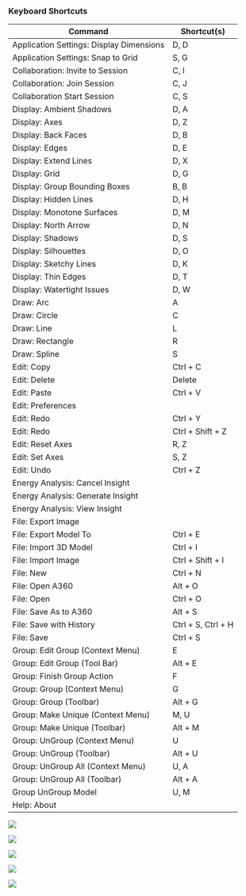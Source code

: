 ### Keyboard Shortcuts

| Command | Shortcut(s)|
|---------|---------|
| Application Settings: Display Dimensions | D, D |
| Application Settings: Snap to Grid | S, G |
| Collaboration: Invite to Session | C, I |
| Collaboration: Join Session | C, J |
| Collaboration Start Session | C, S |
| Display: Ambient Shadows | D, A |
| Display: Axes | D, Z |
| Display: Back Faces | D, B |
| Display: Edges | D, E |
| Display: Extend Lines | D, X |
| Display: Grid | D, G |
| Display: Group Bounding Boxes | B, B |
| Display: Hidden Lines | D, H |
| Display: Monotone Surfaces | D, M |
| Display: North Arrow | D, N |
| Display: Shadows | D, S |
| Display: Silhouettes | D, O |
| Display: Sketchy Lines | D, K |
| Display: Thin Edges | D, T |
| Display: Watertight Issues | D, W |
| Draw: Arc | A |
| Draw: Circle | C |
| Draw: Line | L |
| Draw: Rectangle | R |
| Draw: Spline | S |
| Edit: Copy | Ctrl + C |
| Edit: Delete | Delete |
| Edit: Paste | Ctrl + V |
| Edit: Preferences | |
| Edit: Redo | Ctrl + Y |
| Edit: Redo | Ctrl + Shift + Z |
| Edit: Reset Axes | R, Z |
| Edit: Set Axes | S, Z |
| Edit: Undo | Ctrl + Z |
| Energy Analysis: Cancel Insight | |
| Energy Analysis: Generate Insight | |
| Energy Analysis: View Insight | |
| File: Export Image | |
| File: Export Model To | Ctrl + E |
| File: Import 3D Model | Ctrl + I |
| File: Import Image | Ctrl + Shift + I |
| File: New | Ctrl + N |
| File: Open A360 | Alt + O |
| File: Open | Ctrl + O |
| File: Save As to A360 | Alt + S |
| File: Save with History | Ctrl + S, Ctrl + H |
| File: Save | Ctrl + S |
| Group: Edit Group (Context Menu) | E |
| Group: Edit Group (Tool Bar) | Alt + E |
| Group: Finish Group Action | F |
| Group: Group (Context Menu) | G |
| Group: Group (Toolbar) | Alt + G |
| Group: Make Unique (Context Menu) | M, U |
| Group: Make Unique (Toolbar) | Alt + M |
| Group: UnGroup (Context Menu) | U |
| Group: UnGroup (Toolbar) | Alt + U |
| Group: UnGroup All (Context Menu) | U, A |
| Group: UnGroup All (Toolbar) | Alt + A |
| Group UnGroup Model | U, M |
| Help: About | |


![](./images/0288d7e6-3ff2-400f-a772-47ad7592a49b.png)

![](./images/fc9de88c-9de2-4dc4-8fc7-0a0e1bad09ea.png)

![](./images/c15c3906-ab13-4fc6-889a-52040080b14f.png)

![](./images/65c03cc8-ff53-4d88-b2b6-d70fa800e7e0.png)

![](./images/d95e9b61-1e35-42a4-842a-4187c4755a7e.png)
